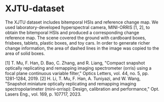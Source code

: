 # XJTU-dataset
The XJTU dataset includes bitemporal HSIs and reference change map.
We used laboratory-developed hyperspectral camera, MINI-ORRIS [1, 2], to obtain the bitemporal HSIs and produced a corresponding change reference map. The scene covered the ground with cardboard boxes, frisbees, tablets, plastic boxes, and toy cars. In order to generate richer change information, the area of dashed lines in the image was copied to the area of solid boxes. 

[1]	T. Mu, F. Han, D. Bao, C. Zhang, and R. Liang, "Compact snapshot optically replicating and remapping imaging spectrometer (orris) using a focal plane continuous variable filter," Optics Letters, vol. 44, no. 5, pp. 1281-1284, 2019.
[2]	H. Li, T. Mu, F. Han, A. Tuniyazi, and W. Wang, "Snapshot miniature optically replicating and remapping imaging spectropolarimeter (mini-orrisp): Design, calibration and performance," Opt. Lasers Eng., vol. 169, p. 107717, 2023.
